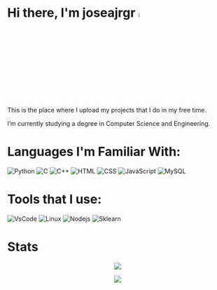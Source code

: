 # Hi there, I'm joseajrgr <img src="https://media.giphy.com/media/hvRJCLFzcasrR4ia7z/giphy.gif" width="5%">

This is the place where I upload my projects that I do in my free time.

I’m currently studying a degree in Computer Science and Engineering.

# Languages I'm Familiar With:
![Python](https://img.shields.io/badge/Python-FFD43B?style=for-the-badge&logo=python&logoColor=blue)
![C](https://img.shields.io/badge/C-00599C?style=for-the-badge&logo=c&logoColor=white)
![C++](https://img.shields.io/badge/C%2B%2B-00599C?style=for-the-badge&logo=c%2B%2B&logoColor=white)
![HTML](https://img.shields.io/badge/HTML5-E34F26?style=for-the-badge&logo=html5&logoColor=white)
![CSS](https://img.shields.io/badge/CSS3-1572B6?style=for-the-badge&logo=css3&logoColor=white)
![JavaScript](https://img.shields.io/badge/JavaScript-323330?style=for-the-badge&logo=javascript&logoColor=F7DF1E)
![MySQL](https://img.shields.io/badge/MySQL-005C84?style=for-the-badge&logo=mysql&logoColor=white)

# Tools that I use:
![VsCode](https://img.shields.io/badge/VSCode-0078D4?style=for-the-badge&logo=visual%20studio%20code&logoColor=white)
![Linux](https://img.shields.io/badge/Linux-FCC624?style=for-the-badge&logo=linux&logoColor=black)
![Nodejs](https://img.shields.io/badge/Node%20js-339933?style=for-the-badge&logo=nodedotjs&logoColor=white)
![Sklearn](https://img.shields.io/badge/scikit_learn-F7931E?style=for-the-badge&logo=scikit-learn&logoColor=white)



# Stats
<p align="center">
  <img src="https://github-readme-stats.vercel.app/api/top-langs/?username=joseajrgr&theme=tokyonight" />
</p>
<p align="center">
  <a href="https://github.com/joseajrgr/github-readme-stats">
    <img src="https://github-readme-stats.vercel.app/api?username=joseajrgr&show_icons=true&theme=dark" />
  </a>
</p>
